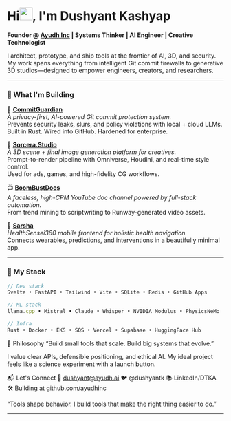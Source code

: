 # Hi<img src="https://raw.githubusercontent.com/MartinHeinz/MartinHeinz/master/wave.gif" width="30px">, I'm Dushyant Kashyap

**Founder @ [Ayudh Inc](https://github.com/ayudhinc) | Systems Thinker | AI Engineer | Creative Technologist**

I architect, prototype, and ship tools at the frontier of AI, 3D, and security.  
My work spans everything from intelligent Git commit firewalls to generative 3D studios—designed to empower engineers, creators, and researchers.

---

### 🧠 What I'm Building

🚧 **[CommitGuardian](https://github.com/ayudhinc/commitguardian)**  
_A privacy-first, AI-powered Git commit protection system._  
Prevents security leaks, slurs, and policy violations with local + cloud LLMs.  
Built in Rust. Wired into GitHub. Hardened for enterprise.

🧪 **[Sorcera.Studio](https://github.com/ayudhinc/sorcera)**  
_A 3D scene + final image generation platform for creatives._  
Prompt-to-render pipeline with Omniverse, Houdini, and real-time style control.  
Used for ads, games, and high-fidelity CG workflows.

📺 **[BoomBustDocs](https://github.com/ayudhinc/boombustdocs)**  
_A faceless, high-CPM YouTube doc channel powered by full-stack automation._  
From trend mining to scriptwriting to Runway-generated video assets.

📱 **[Sarsha](https://github.com/ayudhinc/sonave)**  
_HealthSensei360 mobile frontend for holistic health navigation._  
Connects wearables, predictions, and interventions in a beautifully minimal app.

---

### 💼 My Stack

```ts
// Dev stack
Svelte • FastAPI • Tailwind • Vite • SQLite • Redis • GitHub Apps

// ML stack
llama.cpp • Mistral • Claude • Whisper • NVIDIA Modulus • PhysicsNeMo

// Infra
Rust • Docker • EKS • SQS • Vercel • Supabase • HuggingFace Hub
```
🎯 Philosophy
“Build small tools that scale. Build big systems that evolve.”

I value clear APIs, defensible positioning, and ethical AI.
My ideal project feels like a science experiment with a launch button.

📬 Let's Connect
💌 dushyant@ayudh.ai
🐦 @dushyantk
📚 LinkedIn/DTKA
🛠️ Building at github.com/ayudhinc

“Tools shape behavior. I build tools that make the right thing easier to do.”

---

